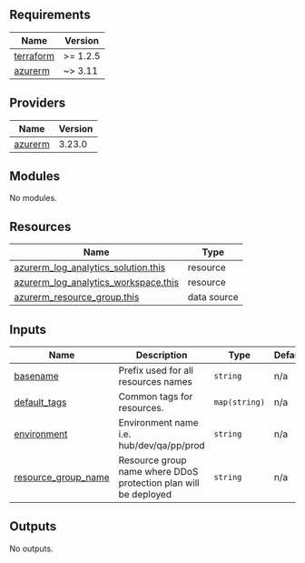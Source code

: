 <!-- BEGIN_TF_DOCS -->
## Requirements

| Name | Version |
|------|---------|
| <a name="requirement_terraform"></a> [terraform](#requirement\_terraform) | >= 1.2.5 |
| <a name="requirement_azurerm"></a> [azurerm](#requirement\_azurerm) | ~> 3.11 |

## Providers

| Name | Version |
|------|---------|
| <a name="provider_azurerm"></a> [azurerm](#provider\_azurerm) | 3.23.0 |

## Modules

No modules.

## Resources

| Name | Type |
|------|------|
| [azurerm_log_analytics_solution.this](https://registry.terraform.io/providers/hashicorp/azurerm/latest/docs/resources/log_analytics_solution) | resource |
| [azurerm_log_analytics_workspace.this](https://registry.terraform.io/providers/hashicorp/azurerm/latest/docs/resources/log_analytics_workspace) | resource |
| [azurerm_resource_group.this](https://registry.terraform.io/providers/hashicorp/azurerm/latest/docs/data-sources/resource_group) | data source |

## Inputs

| Name | Description | Type | Default | Required |
|------|-------------|------|---------|:--------:|
| <a name="input_basename"></a> [basename](#input\_basename) | Prefix used for all resources names | `string` | n/a | yes |
| <a name="input_default_tags"></a> [default\_tags](#input\_default\_tags) | Common tags for resources. | `map(string)` | n/a | yes |
| <a name="input_environment"></a> [environment](#input\_environment) | Environment name i.e. hub/dev/qa/pp/prod | `string` | n/a | yes |
| <a name="input_resource_group_name"></a> [resource\_group\_name](#input\_resource\_group\_name) | Resource group name where DDoS protection plan will be deployed | `string` | n/a | yes |

## Outputs

No outputs.
<!-- END_TF_DOCS -->